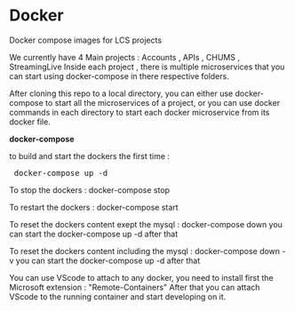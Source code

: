 # Docker
Docker compose images for LCS projects

We currently have 4 Main projects : Accounts , APIs , CHUMS , StreamingLive
Inside each project , there is multiple microservices that you can start using docker-compose in there respective folders.

After cloning this repo to a local directory, you can either use docker-compose to start all the microservices of a project, or you can use docker commands in each directory to start each docker microservice from its docker file.

<b>docker-compose</b >

to build and start the dockers the first time :
<pre> docker-compose up -d </pre> 

To stop the dockers :
 docker-compose stop

To restart the dockers :
 docker-compose start

To reset the dockers content exept the mysql :
 docker-compose down
you can start the docker-compose up -d after that

To reset the dockers content including the mysql :
 docker-compose down -v
you can start the docker-compose up -d after that

You can use VScode to attach to any docker, you need to install first the Microsoft extension : "Remote-Containers" After that you can attach VScode to the running container and start developing on it. 

